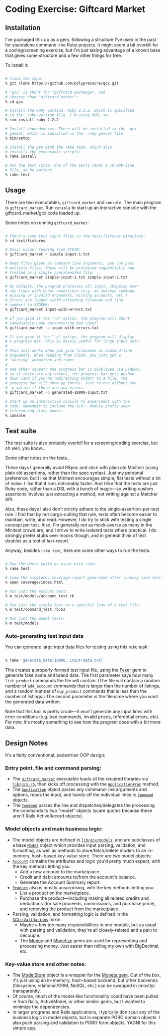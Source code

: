 # Coding Exercise: Giftcard Market

## Installation

I've packaged this up as a gem, following a structure I've used in the past for standalone command-line Ruby projects. It might seem a bit overkill for a coding/screening exercise, but I'm just taking advantage of a known base that gives some structure and a few other things for free.

To install it:

```bash

# Clone the repo:
% git clone https://github.com/polypressure/gcx.git

# "gcx" is short for "giftcard exchange", and
# shorter than "giftcard_market":
% cd gcx

# Install the Ruby version, Ruby 2.2.2, which is specified
# in the .ruby-version file. I'm using RVM, so:
% rvm install ruby-2.2.2

# Install dependencies. These will be installed to the `gcx`
# gemset, which is specified in the .ruby-gemset file:
% bin/setup

# Install the gem with the rake task, which also
# installs the executable scripts:
% rake install

# Run the test suite. One of the tests reads a 10,000-line
# file, so be patient:
% rake test

```

## Usage

There are two executables, `giftcard_market` and `console`. The main program is `giftcard_market`. Run `console` to start up an interactive console with the giftcard_market/gcx code loaded up. 

Some notes on running `giftcard_market`:

```bash

# There's some test input files in the test/fixtures directory:
% cd test/fixtures

# Basic usage, reading from STDIN:
% giftcard_market < simple-input-1.txt

# Read files given as command line arguments, you can pass 
# multiple files. These will be processed sequentially and 
# treated as a single concatenated file:
% giftcard_market simple-input-1.txt simple-input-2.txt

# By default, the program processes all input, skipping over
# any lines with error conditions (e.g. an unknown command,
# missing or invalid arguments, missing accounts, etc.)
# Errors are logged (with offending filename and line
# number) to STDERR:
% giftcard_market input-with-errors.txt

# If you give it the "-a" option, the program will abort
# immediately upon encountering bad input:
% giftcard_market -a input-with-errors.txt

# If you give it the "-p" option, the program will display
# a progress bar. This is mainly useful for large input sets.
# 
# This only works when you give filenames as command-line
# arguments. When reading from STDIN, you just get a
# "working" animation and timer.
#
# One other caveat: the progress bar is displayed via STDERR, 
# so if there are any errors, the progress bar gets pushed 
# down (and if you're redirecting stderr to a file, the 
# progress bar will show up there). Just re-run without the
# -p option if there are any errors.
% giftcard_market -p generated-10000-input.txt

# Start up an interactive console to experiment with the
# code. Remember to include the GCX:: module prefix when 
# referencing class names:
% console

```


## Test suite

The test suite is also probably overkill for a screening/coding exercise, but oh well, you know…

Some other notes on the tests…

These days I generally avoid RSpec and stick with plain old Minitest (using plain old assertions, rather than the spec syntax). Just my personal preference, but I like that Minitest encourages simple, flat tests without a lot of noise. I like that it runs noticeably faster. And I like that the tests are just Ruby code, rather than a DSL with a bunch of magic—so writing custom assertions involves just extracting a method, not writing against a Matcher API.

Also, these days I also don't strictly adhere to the single-assertion-per-test rule. I find that by not cargo-culting that rule, tests often become easier to maintain, write, and read. However, I do try to stick with testing a single concept per test. Also, I'm generally not as mock-averse as many in the Minitest crowd are, and I strive to write isolated tests where practical. I do strongly prefer stubs over mocks though, and in general think of test doubles as a tool of last-resort.

Anyway, besides `rake test`, here are some other ways to run the tests:

```bash

# Run the whole suite as usual with rake:
% rake test

# View the simplecov coverage report generated after running rake test:
% open coverage/index.html

# Run just the account test:
% m test/models/account_test.rb

# Run just the single test on a specific line of a test file:
% m test/command_test.rb:53

# Run just the model tests:
% m test/models

```

### Auto-generating test input data

You can generate large input data files for testing using this rake task:

```bash

% rake 'generate_data[10000, input-data.txt]'

```

This creates a properly-formed test input file, using the [Faker](https://github.com/stympy/faker) gem to generate fake name and brand data. The first parameter says how many `list_product` commands the file will contain. (The file will contain a random number of `add_account` commands that is larger than the number of listings, and a random number of `buy_product` commands that is less than the number of listings.) The second parameter is the filename where you want the generated data written.

Note that this tool is pretty crude—it won't generate any input lines with error conditions (e.g. bad commands, invalid prices, referential errors, etc). For now, it's mostly something to see how the program does with a bit more data.


## Design Notes

It's a fairly conventional, pedestrian OOP design:

### Entry point, file and command parsing:
* The [`giftcard_market`](https://github.com/polypressure/gcx/blob/master/bin/giftcard_market) executable loads all the required libraries via [`lib/gcx.rb`](https://github.com/polypressure/gcx/blob/master/lib/gcx.rb), then kicks off processing with the [`Application#run`](https://github.com/polypressure/gcx/blob/master/bin/giftcard_market#L6) method.
* The [`Application`](https://github.com/polypressure/gcx/blob/master/lib/gcx/application.rb) object parses any command-line arguments and options, reads the input, and hands off the individual lines to [`Command`](https://github.com/polypressure/gcx/blob/master/lib/gcx/command.rb) objects.
* The [`Command`](https://github.com/polypressure/gcx/blob/master/lib/gcx/command.rb) parses the line and dispatches/delegates the processing the commands to two "model" objects (scare quotes because these aren't Rails ActiveRecord objects).


### Model objects and main business logic:
* The model objects are defined in [`lib/gcx/models`](https://github.com/polypressure/gcx/tree/master/lib/gcx/models), and are subclasses of a base [`Model`](https://github.com/polypressure/gcx/blob/master/lib/gcx/models/model.rb) object which provides input parsing, validation, and formatting, as well as methods to store/fetch/delete models to an in-memory, hash-based key-value store. There are two model objects:
* [`Account`](https://github.com/polypressure/gcx/blob/master/lib/gcx/models/account.rb) contains the attributes and logic you'd pretty much expect, with the key methods letting you:
    * Add a new account to the marketplace.
    * Credit and debit amounts to/from the account's balance.
    * Generate the Account Summary report.
* [`Product`](https://github.com/polypressure/gcx/blob/master/lib/gcx/models/product.rb) also is mostly unsurprising, with the key methods letting you:
    * List a product on the marketplace.
    * Purchase the product—including making all related credits and deductions (for sale proceeds, commissions, and purchase price), and removing the product from the marketplace.
* Parsing, validation, and formatting logic is defined in the [`GCX::Validations`](https://github.com/polypressure/gcx/blob/master/lib/gcx/models/validations.rb) mixin:
    * Maybe a few too many responsibilities in one module, but as usual with parsing and validation, they're all closely-related and a pain to decouple.
    * The [Money](https://github.com/RubyMoney/money) and [Monetize](https://github.com/RubyMoney/monetize) gems are used for representing and processing money. Just easier than rolling my own with BigDecimal, etc.

### Key-value store and other notes:

* The [ModelStore](https://github.com/polypressure/gcx/blob/master/lib/gcx/model_store.rb) object is a wrapper for the [Moneta gem](https://github.com/minad/moneta). Out of the box, it's just using an in-memory, hash-based backend, but other backends (filesystem, relational/ORM, NoSQL, etc.) can be swapped in (mostly) transparently.
* Of course, much of the model-like functionality could have been pulled in from Rails, ActiveModel, or other similar gems, but I wanted to minimize the dependencies.
* In larger programs and Rails applications, I typically don't put any of the business logic in model objects, but in separate PORO domain objects. I also push parsing and validation to PORO form objects. YAGNI for this simple app.
